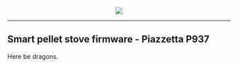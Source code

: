 <p align="center"><img src="https://user-images.githubusercontent.com/6751621/29040987-705cb454-7bb1-11e7-9bc9-250dc4410273.png"></p>

-----

## Smart pellet stove firmware - Piazzetta P937

Here be dragons.
